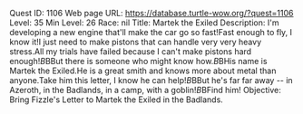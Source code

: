 Quest ID: 1106
Web page URL: https://database.turtle-wow.org/?quest=1106
Level: 35
Min Level: 26
Race: nil
Title: Martek the Exiled
Description: I'm developing a new engine that'll make the car go so fast!Fast enough to fly, I know it!I just need to make pistons that can handle very very heavy stress.All my trials have failed because I can't make pistons hard enough!$B$BBut there is someone who might know how.$B$BHis name is Martek the Exiled.He is a great smith and knows more about metal than anyone.Take him this letter, I know he can help!$B$BBut he's far far away -- in Azeroth, in the Badlands, in a camp, with a goblin!$B$BFind him!
Objective: Bring Fizzle's Letter to Martek the Exiled in the Badlands.
